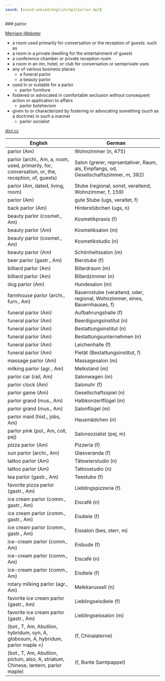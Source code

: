 ```yaml
---
sound: [sound:ankimd/english/mp3/parlor.mp3]
---
```


\### parlor

[Merriam-Webster](https://www.merriam-webster.com/dictionary/parlor)

- a room used primarily for conversation or the reception of guests: such as
- a room in a private dwelling for the entertainment of guests
- a conference chamber or private reception room
- a room in an inn, hotel, or club for conversation or semiprivate uses
- any of various business places
    - a funeral parlor
    - a beauty parlor
- used in or suitable for a parlor
    - parlor furniture
- fostered or advocated in comfortable seclusion without consequent action or application to affairs
    - parlor bolshevism
- given to or characterized by fostering or advocating something (such as a doctrine) in such a manner
    - parlor socialist

[dict.cc](https://www.dict.cc/parlor)

| English        | German       |
| -------------- | ------------ |
| parlor (Am) | Wohnzimmer (n, 475) |
| parlor (archi., Am, a, room, used, primarily, for, conversation, or, the, reception, of, guests) | Salon (grerer, reprsentativer, Raum, als, Empfangs, od, Gesellschaftszimmer, m, 382) |
| parlor (Am, dated, living, room) | Stube (regional, sonst, veraltend, Wohnzimmer, f, 159) |
| parlor (Am) | gute Stube (ugs, veraltet, f) |
| back parlor (Am) | Hinterstübchen (ugs, n) |
| beauty parlor (cosmet., Am) | Kosmetikpraxis (f) |
| beauty parlor (Am) | Kosmetiksalon (m) |
| beauty parlor (cosmet., Am) | Kosmetikstudio (n) |
| beauty parlor (Am) | Schönheitssalon (m) |
| beer parlor (gastr., Am) | Bierstube (f) |
| billiard parlor (Am) | Billardraum (m) |
| billiard parlor (Am) | Billardzimmer (n) |
| dog parlor (Am) | Hundesalon (m) |
| farmhouse parlor (archi., furn., Am) | Bauernstube (veraltend, oder, regional, Wohnzimmer, eines, Bauernhauses, f) |
| funeral parlor (Am) | Aufbahrungshalle (f) |
| funeral parlor (Am) | Beerdigungsinstitut (n) |
| funeral parlor (Am) | Bestattungsinstitut (n) |
| funeral parlor (Am) | Bestattungsunternehmen (n) |
| funeral parlor (Am) | Leichenhalle (f) |
| funeral parlor (Am) | Pietät (Bestattungsinstitut, f) |
| massage parlor (Am) | Massagesalon (m) |
| milking parlor (agr., Am) | Melkstand (m) |
| parlor car (rail, Am) | Salonwagen (m) |
| parlor clock (Am) | Salonuhr (f) |
| parlor game (Am) | Gesellschaftsspiel (n) |
| parlor grand (mus., Am) | Halbkonzertflügel (m) |
| parlor grand (mus., Am) | Salonflügel (m) |
| parlor maid (hist., jobs, Am) | Hausmädchen (n) |
| parlor pink (pol., Am, coll, pej) | Salonsozialist (pej, m) |
| pizza parlor (Am) | Pizzeria (f) |
| sun parlor (archi., Am) | Glasveranda (f) |
| tattoo parlor (Am) | Tätowierstudio (n) |
| tattoo parlor (Am) | Tattoostudio (n) |
| tea parlor (gastr., Am) | Teestube (f) |
| favorite pizza parlor (gastr., Am) | Lieblingspizzeria (f) |
| ice cream parlor (comm., gastr., Am) | Eiscafé (n) |
| ice cream parlor (comm., gastr., Am) | Eisdiele (f) |
| ice cream parlor (comm., gastr., Am) | Eissalon (bes, sterr, m) |
| ice-cream parlor (comm., Am) | Eisbude (f) |
| ice-cream parlor (comm., Am) | Eiscafé (n) |
| ice-cream parlor (comm., Am) | Eisdiele (f) |
| rotary milking parlor (agr., Am) | Melkkarussell (n) |
| favorite ice cream parlor (gastr., Am) | Lieblingseisdiele (f) |
| favorite ice cream parlor (gastr., Am) | Lieblingseissalon (m) |
|  (bot., T, Am, Abutilon, hybridum, syn, A, globosum, A, hybridum, parlor maple ×) |  (f, Chinalaterne) |
|  (bot., T, Am, Abutilon, pictum, also, A, striatum, Chinese, lantern, parlor maple) |  (f, Bunte Samtpappel) |
